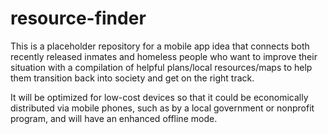 # resource-finder

This is a placeholder repository for a mobile app idea that connects both recently released inmates and homeless people who want to improve their situation with a compilation of helpful plans/local resources/maps to help them transition back into society and get on the right track.

It will be optimized for low-cost devices so that it could be economically distributed via mobile phones, such as by a local government or nonprofit program, and will have an enhanced offline mode.
